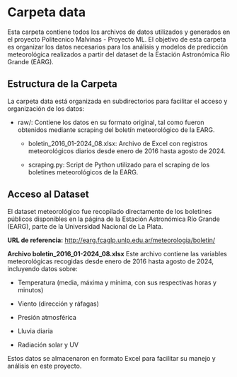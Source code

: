 # **Carpeta data**
Esta carpeta contiene todos los archivos de datos utilizados y generados en el proyecto Politecnico Malvinas - Proyecto ML. El objetivo de esta carpeta es organizar los datos necesarios para los análisis y modelos de predicción meteorológica realizados a partir del dataset de la Estación Astronómica Río Grande (EARG).

## **Estructura de la Carpeta**
La carpeta data está organizada en subdirectorios para facilitar el acceso y organización de los datos:

- raw/: Contiene los datos en su formato original, tal como fueron obtenidos mediante scraping del boletín meteorológico de la EARG.

    - boletin_2016_01-2024_08.xlsx: Archivo de Excel con registros meteorológicos diarios desde enero de 2016 hasta agosto de 2024.
      
    - scraping.py: Script de Python utilizado para el scraping de los boletines meteorológicos de la EARG.


## **Acceso al Dataset**
El dataset meteorológico fue recopilado directamente de los boletines públicos disponibles en la página de la Estación Astronómica Río Grande (EARG), parte de la Universidad Nacional de La Plata.

**URL de referencia:** http://earg.fcaglp.unlp.edu.ar/meteorologia/boletin/

**Archivo boletin_2016_01-2024_08.xlsx**
Este archivo contiene las variables meteorológicas recogidas desde enero de 2016 hasta agosto de 2024, incluyendo datos sobre:

- Temperatura (media, máxima y mínima, con sus respectivas horas y minutos)
  
- Viento (dirección y ráfagas)

- Presión atmosférica

- Lluvia diaria

- Radiación solar y UV

  
Estos datos se almacenaron en formato Excel para facilitar su manejo y análisis en este proyecto.